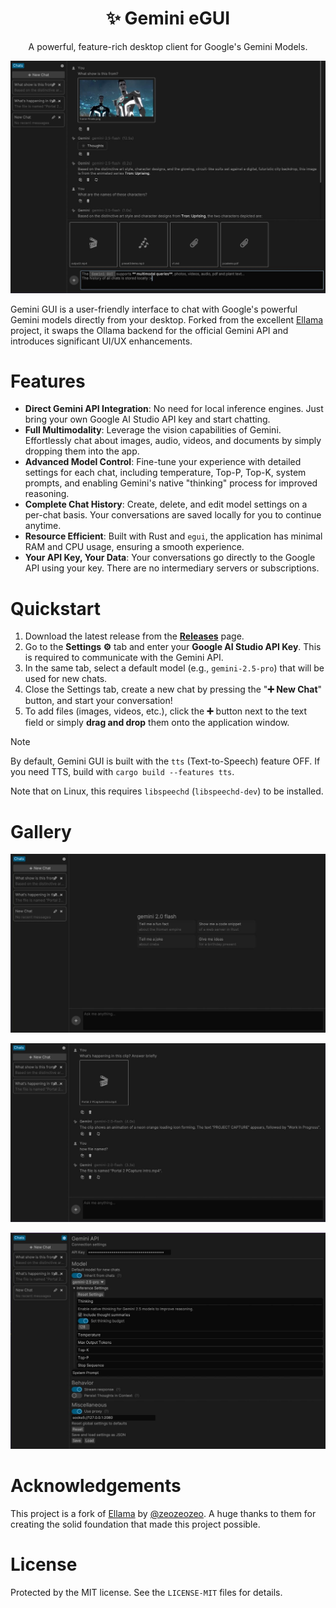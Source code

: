 <div align="center">

# ✨ Gemini eGUI

A powerful, feature-rich desktop client for Google's Gemini Models.

![Gemini GUI Chat Interface](media/gemini-gui-main.jpg)

</div>

Gemini GUI is a user-friendly interface to chat with Google's powerful Gemini models directly from your desktop. Forked from the excellent [Ellama](https://github.com/zeozeozeo/ellama) project, it swaps the Ollama backend for the official Gemini API and introduces significant UI/UX enhancements.

# Features

- **Direct Gemini API Integration**: No need for local inference engines. Just bring your own Google AI Studio API key and start chatting.
- **Full Multimodality**: Leverage the vision capabilities of Gemini. Effortlessly chat about images, audio, videos, and documents by simply dropping them into the app.
- **Advanced Model Control**: Fine-tune your experience with detailed settings for each chat, including temperature, Top-P, Top-K, system prompts, and enabling Gemini's native "thinking" process for improved reasoning.
- **Complete Chat History**: Create, delete, and edit model settings on a per-chat basis. Your conversations are saved locally for you to continue anytime.
- **Resource Efficient**: Built with Rust and `egui`, the application has minimal RAM and CPU usage, ensuring a smooth experience.
- **Your API Key, Your Data**: Your conversations go directly to the Google API using your key. There are no intermediary servers or subscriptions.

# Quickstart

1.  Download the latest release from the **[Releases](https://github.com/LaVashikk/gemini-egui/releases)** page.
2.  Go to the **Settings ⚙️** tab and enter your **Google AI Studio API Key**. This is required to communicate with the Gemini API.
3.  In the same tab, select a default model (e.g., `gemini-2.5-pro`) that will be used for new chats.
4.  Close the Settings tab, create a new chat by pressing the "**➕ New Chat**" button, and start your conversation!
5.  To add files (images, videos, etc.), click the **➕** button next to the text field or simply **drag and drop** them onto the application window.

<div class="oranda-hide">

> [!NOTE]
> By default, Gemini GUI is built with the `tts` (Text-to-Speech) feature OFF. If you need TTS, build with `cargo build --features tts`.
>
> Note that on Linux, this requires `libspeechd` (`libspeechd-dev`) to be installed.

</div>

# Gallery

![Gemini GUI Welcome Screen](media/welcome-screen.jpg)

[![Demonstration of Multimodal Chat](media/multimodal-demo.jpg)](media/multimodal-demo.jpg)

![Gemini GUI Settings Panel](media/settings-panel.jpg)

# Acknowledgements

This project is a fork of [Ellama](https://github.com/zeozeozeo/ellama) by [@zeozeozeo](https://github.com/zeozeozeo). A huge thanks to them for creating the solid foundation that made this project possible.

# License

Protected by the MIT license. See the `LICENSE-MIT` files for details.
